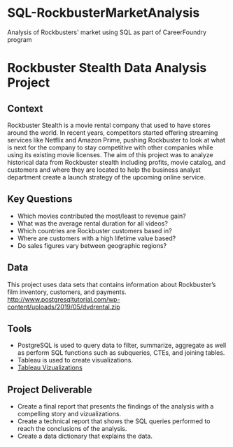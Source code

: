 # SQL-RockbusterMarketAnalysis
Analysis of Rockbusters' market using SQL as part of CareerFoundry program

# Rockbuster Stealth Data Analysis Project

## Context

Rockbuster Stealth is a movie rental company that used to have stores around the world. In recent years, competitors started offering streaming services like Netflix and Amazon Prime, pushing Rockbuster to look at what is next for the company to stay competitive with other companies while using its existing movie licenses. The aim of this project was to analyze historical data from Rockbuster stealth including profits, movie catalog, and customers and where they are located to help the business analyst department create a launch strategy of the upcoming online service. 

## Key Questions

- Which movies contributed the most/least to revenue gain?
- What was the average rental duration for all videos?
- Which countries are Rockbuster customers based in?
- Where are customers with a high lifetime value based?
- Do sales figures vary between geographic regions?

## Data 

This project uses data sets that contains information about Rockbuster’s film inventory, customers, and payments.
http://www.postgresqltutorial.com/wp-content/uploads/2019/05/dvdrental.zip

## Tools

- PostgreSQL is used to query data to filter, summarize, aggregate as well as perform SQL functions such as subqueries, CTEs, and joining tables.
- Tableau is used to create visualizations.
- [Tableau Vizualizations](https://public.tableau.com/views/SQLFinalProject_17107442217410/bottomtitles?:language=en-US&:sid=&:display_count=n&:origin=viz_share_link)

## Project Deliverable

- Create a final report that presents the findings of the analysis with a compelling story and vizualizations. 
- Create a technical report that shows the SQL queries performed to reach the conclusions of the analysis.
- Create a data dictionary that explains the data.

 

